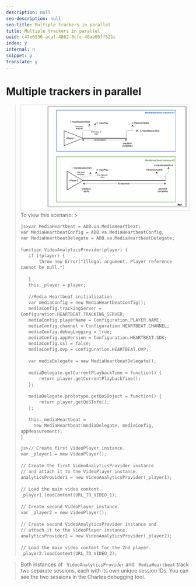 ```yaml
---
description: null
seo-description: null
seo-title: Multiple trackers in parallel
title: Multiple trackers in parallel
uuid: c47e6936-acaf-4862-8cfc-46ae05ff521c
index: y
internal: n
snippet: y
translate: y
---
```


# Multiple trackers in parallel


><a id="fig_E333C95A544A4DCFB192F9DA9093BB04"></a> ![](graphics/multi-player.png) 
>To view this scenario: >
>```
>js>var MediaHeartbeat = ADB.va.MediaHeartbeat; 
>var MediaHeartbeatConfig = ADB.va.MediaHeartbeatConfig; 
>var MediaHeartbeatDelegate = ADB.va.MediaHeartbeatDelegate; 
> 
>function VideoAnalyticsProvider(player) { 
>    if (!player) { 
>        throw new Error("Illegal argument. Player reference cannot be null.") 
> 
>    } 
>    this._player = player; 
> 
>    //Media Heartbeat initialization 
>    var mediaConfig = new MediaHeartbeatConfig(); 
>    mediaConfig.trackingServer = Configuration.HEARTBEAT.TRACKING_SERVER; 
>    mediaConfig.playerName = Configuration.PLAYER.NAME; 
>    mediaConfig.channel = Configuration.HEARTBEAT.CHANNEL; 
>    mediaConfig.debugLogging = true; 
>    mediaConfig.appVersion = Configuration.HEARTBEAT.SDK; 
>    mediaConfig.ssl = false; 
>    mediaConfig.ovp = Configuration.HEARTBEAT.OVP; 
> 
>    var mediaDelegate = new MediaHeartbeatDelegate(); 
> 
>    mediaDelegate.getCurrentPlaybackTime = function() { 
>        return player.getCurrentPlaybackTime(); 
>    }; 
> 
>    mediaDelegate.prototype.getQoSObject = function() { 
>        return player.getQoSInfo(); 
>    }; 
> 
>    this._mediaHeartbeat =  
>      new MediaHeartbeat(mediaDelegate, mediaConfig, appMeasurement); 
>} 
>
>```
>
>```
>js>// Create first VideoPlayer instance.  
>var _player1 = new VideoPlayer(); 
> 
>// Create the first VideoAnalyticsProvider instance  
>// and attach it to the VideoPlayer instance.  
>analyticsProvider1 = new VideoAnalyticsProvider(_player1); 
> 
>// Load the main video content.  
>_player1.loadContent(URL_TO_VIDEO_1); 
> 
>// Create second VideoPlayer instance.  
>var _player2 = new VideoPlayer(); 
> 
>// Create second VideoAnalyticsProvider instance and 
>// attach it to the VideoPlayer instance.  
>analyticsProvider2 = new VideoAnalyticsProvider(_player2); 
> 
>// Load the main video content for the 2nd player.  
>_player2.loadContent(URL_TO_VIDEO_2); 
>
>```

>Both instances of ` VideoAnalyticsProvider` and ` MediaHeartbeat` track two separate sessions, each with its own unique session IDs. You can see the two sessions in the Charles debugging tool.
